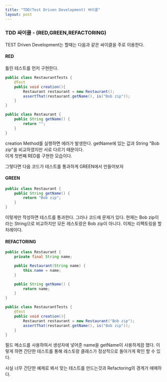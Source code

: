 ```yaml
---
title: "TDD(Test Driven Development) 싸이클"
layout: post
---
```



### TDD 싸이클 - (RED,GREEN,REFACTORING)

TEST Driven Development는 할때는 다음과 같은 싸이클을 주로 이용한다.


#### RED  
틀린 테스트를 먼저 구현한다.

```java
public class RestaurantTests {
    @Test
    public void creation(){
        Restaurant restaurant = new Restaurant();
        assertThat(restaurant.getName(), is("Bob zip"));
    }
}

public class Restaurant {
    public String getName() {
        return "";
    }
}
```

creation Method를 실행하면 에러가 발생한다.
getName에 있는 값과 String "Bob zip"을 비교하였지만 서로 다르기 때문이다.  
이게 첫번째 RED를 구현한 모습이다.

그렇다면 다음 코드가 테스트를 통과하게 GREEN에서 만들어보자


#### GREEN  


```java  
public class Restaurant {
    public String getName() {
        return "Bob zip";
    }
}
```

이렇게만 작성하면 테스트를 통과한다. 
그러나 코드에 문제가 있다. 현재는 Bob zip이라는 String으로 비교하지만 모든 레스토랑은 Bob zip이 아니다. 이제는 리팩토링을 할 차례이다.


#### REFACTORING  


```java
public class Restaurant {
    private final String name;

    public Restaurant(String name) {
        this.name = name;
    }

    public String getName() {
        return name;
    }
}

public class RestaurantTests {
    @Test
    public void creation(){
        Restaurant restaurant = new Restaurant("Bob zip");
        assertThat(restaurant.getName(), is("Bob zip"));
    }
}
```

필드 메소드를 사용하여서 생성자에 넣어준 name을 getName이 사용하게끔 했다.
이렇게 하면 간단한 테스트를 통해  레스토랑 클래스가 정상적으로 돌아가게 확인 할 수 있다.


사실 너무 간단한 예제로 봐서 맞는 테스트를 만드는것과 Refactoring의 경계가 애매하다.








